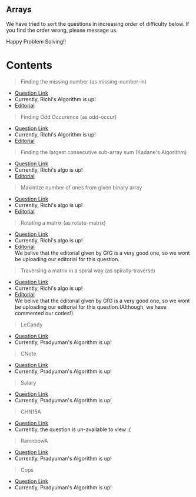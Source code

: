 ## Arrays

We have tried to sort the questions in increasing order of difficulty below. If you find the order wrong, please message us.

Happy Problem Solving!!

# Contents

> Finding the missing number (as missing-number-in)
- [Question Link](https://practice.geeksforgeeks.org/problems/missing-number-in-array/0)
- Currently, Richi's Algorithm is up!
- [Editorial](https://www.geeksforgeeks.org/find-the-missing-number/)

> Finding Odd Occurence (as odd-occur)
- [Question Link](https://practice.geeksforgeeks.org/problems/find-the-odd-occurence/0)
- Currently, Richi's Algorithm is up!
- [Editorial](https://www.geeksforgeeks.org/find-the-number-occurring-odd-number-of-times/)

> Finding the largest consecutive sub-array sum (Kadane's Algorithm)
- [Question Link](https://practice.geeksforgeeks.org/problems/kadanes-algorithm/0)
- Currently, Richi's algo is up! 
- [Editorial](https://www.geeksforgeeks.org/largest-sum-contiguous-subarray/)

> Maximize number of ones from given binary array
- [Question Link](https://practice.geeksforgeeks.org/problems/maximize-number-of-1s/0)
- Currently, Richi's algo is up! 
- [Editorial](https://www.geeksforgeeks.org/find-zeroes-to-be-flipped-so-that-number-of-consecutive-1s-is-maximized/)

> Rotating a matrix (as rotate-matrix)
- [Question Link](https://practice.geeksforgeeks.org/problems/rotate-by-90-degree/0)
- Currently, Richi's algo is up!    
- [Editorial](https://www.geeksforgeeks.org/inplace-rotate-square-matrix-by-90-degrees/)  
   We belive that the editorial given by GfG is a very good one, so we wont be uploading our editorial for this question.

> Traversing a matrix in a spiral way (as spirally-traverse)
- [Question Link](https://practice.geeksforgeeks.org/problems/spirally-traversing-a-matrix/0)
- Currently, Richi's algo is up! 
- [Editorial](https://www.geeksforgeeks.org/print-a-given-matrix-in-spiral-form/)  
  We belive that the editorial given by GfG is a very good one, so we wont be uploading our editorial for this question.(Although, we have commented our codes!).


> LeCandy
- [Question Link](https://www.codechef.com/problems/LECANDY)
- Currently, Pradyuman's Algorithm is up!

> CNote
- [Question Link](https://www.codechef.com/problems/CNOTE)
- Currently, Pradyuman's Algorithm is up!

> Salary
- [Question Link](https://www.codechef.com/problems/SALARY)
- Currently, Pradyuman's Algorithm is up!

> CHN15A
- [Question Link](https://www.codechef.com/problems/CHN15A)
- Currently, the question is un-available to view :( 

> RaninbowA
- [Question Link](https://www.codechef.com/problems/RAINBOWA)
- Currently, Pradyuman's Algorithm is up!

> Cops
- [Question Link](https://www.codechef.com/problems/COPS)
- Currently, Pradyuman's Algorithm is up!
